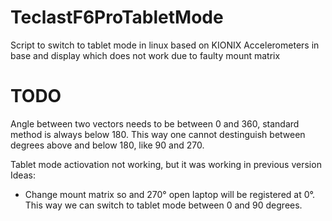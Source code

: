 # TeclastF6ProTabletMode
Script to switch to tablet mode in linux based on KIONIX Accelerometers in base and display which does not work due to faulty mount matrix


# TODO
Angle between two vectors needs to be between 0 and 360, standard method is always below 180. This way one cannot destinguish between degrees above and below 180, like 90 and 270.

Tablet mode actiovation not working, but it was working in previous version
Ideas:
  - Change mount matrix so and 270° open laptop will be registered at 0°. This way we can switch to tablet mode between 0 and 90 degrees.
